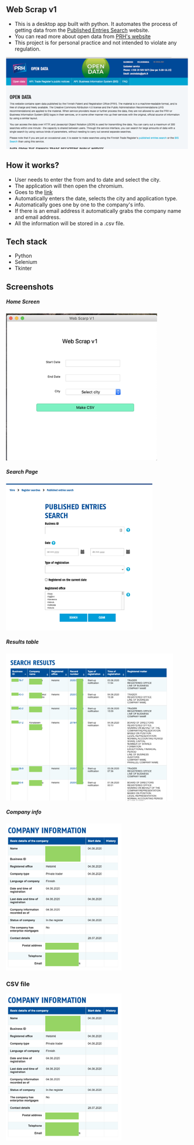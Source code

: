 ## Web Scrap v1
- This is a desktop app built with python. It automates the process of getting data from the [Published Entries Search](https://virre.prh.fi/novus/publishedEntriesSearch?execution=e2s1) website.
- You can read more about open data from [PRH's website](https://avoindata.prh.fi/index_en.html)
- This project is for personal practice and not intended to violate any regulation. 
<img src="/screenshots/open_data.png" height="250px" />

## How it works?
- User needs to enter the from and to date and select the city. 
- The application will then open the chromium.
- Goes to the [link](https://virre.prh.fi/novus/publishedEntriesSearch?execution=e2s1)
- Automatically enters the date, selects the city and application type. 
- Automatically goes one by one to the company's info. 
- If there is an email address it automatically grabs the company name and email address. 
- All the information will be stored in a .csv file.

## Tech stack
- Python
- Selenium
- Tkinter


## Screenshots

##### Home Screen
<img src="/screenshots/home.png" height="400px" />

##### Search Page
<img src="/screenshots/search_page.png" height="400px" />

##### Results table
<img src="/screenshots/result_table.png" height="400px" />

##### Company info
<img src="/screenshots/result_page.png" height="400px" />

### CSV file

<img src="/screenshots/result_page.png" height="400px" />
